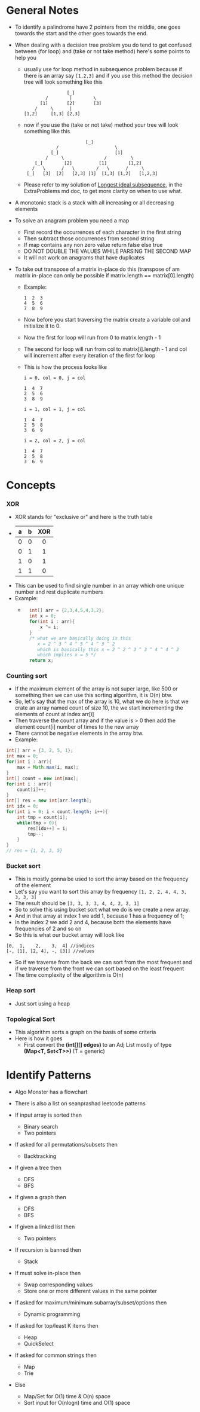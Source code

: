 # General Notes

- To identify a palindrome have 2 pointers from the middle, one goes towards the start and the other goes towards the end.
- When dealing with a decision tree problem you do tend to get confused between (for loop) and (take or not take method) here's some points to help you
  - usually use for loop method in subsequence problem because if there is an array say `[1,2,3]` and if you use this method the decision tree will look something like this
    ```
                    [_]
            /        |        \
          [1]       [2]       [3]
        /     \      |
    [1,2]     [1,3] [2,3]
    ```
  - now if you use the (take or not take) method your tree will look something like this
    ```
                           [_]
                /                     \
              [_]                     [1]
            /     \               /         \
        [_]        [2]          [1]        [1,2]
       /   \      /   \        /   \      /     \
     [_]   [3]  [2]   [2,3] [1]  [1,3] [1,2]   [1,2,3]
    ```
  - Please refer to my solution of [Longest ideal subsequence](#longest-ideal-subsequence), in the ExtraProblems md doc, to get more clarity on when to use what.
- A monotonic stack is a stack with all increasing or all decreasing elements
- To solve an anagram problem you need a map

  - First record the occurrences of each character in the first string
  - Then subtract those occurrences from second string
  - If map contains any non zero value return false else true
  - DO NOT DOUBLE THE VALUES WHILE PARSING THE SECOND MAP
  - It will not work on anagrams that have duplicates

- To take out transpose of a matrix in-place do this (transpose of am matrix in-place can only be possible if matrix.length == matrix[0].length)

  - Example:
    ```
    1  2  3
    4  5  6
    7  8  9
    ```
  - Now before you start traversing the matrix create a variable col and initialize it to 0.
  - Now the first for loop will run from 0 to matrix.length - 1
  - The second for loop will run from col to matrix[i].length - 1 and col will increment after every iteration of the first for loop
  - This is how the process looks like

    ```
    i = 0, col = 0, j = col

    1  4  7
    2  5  6
    3  8  9

    i = 1, col = 1, j = col

    1  4  7
    2  5  8
    3  6  9

    i = 2, col = 2, j = col

    1  4  7
    2  5  8
    3  6  9
    ```

# Concepts

### XOR

- XOR stands for "exclusive or" and here is the truth table
- |  a  |  b  | XOR |
  | :-: | :-: | :-: |
  |  0  |  0  |  0  |
  |  0  |  1  |  1  |
  |  1  |  0  |  1  |
  |  1  |  1  |  0  |
- This can be used to find single number in an array which one unique number and rest duplicate numbers
- Example:
  - ```java
      int[] arr = {2,3,4,5,4,3,2};
      int x = 0;
      for(int i : arr){
          x ^= i;
      }
      /* what we are basically doing is this
         x = 2 ^ 3 ^ 4 ^ 5 ^ 4 ^ 3 ^ 2
         which is basically this x = 2 ^ 2 ^ 3 ^ 3 ^ 4 ^ 4 ^ 2
         which implies x = 5 */
      return x;
    ```

### Counting sort

- If the maximum element of the array is not super large, like 500 or something then we can use this sorting algorithm, it is O(n) btw.
- So, let's say that the max of the array is 10, what we do here is that we crate an array named count of size 10, the we start incrementing the elements of count at index arr[i]
- Then traverse the count array and if the value is > 0 then add the element count[i] number of times to the new array
- There cannot be negative elements in the array btw.
- Example:

```java
int[] arr = {3, 2, 5, 1};
int max = 0;
for(int i : arr){
    max = Math.max(i, max);
}
int[] count = new int[max];
for(int i : arr){
    count[i]++;
}
int[] res = new int[arr.length];
int idx = 0;
for(int i = 0; i < count.length; i++){
    int tmp = count[i];
    while(tmp > 0){
        res[idx++] = i;
        tmp--;
    }
}
// res = {1, 2, 3, 5}
```

### Bucket sort

- This is mostly gonna be used to sort the array based on the frequency of the element
- Let's say you want to sort this array by frequency `[1, 2, 2, 4, 4, 3, 3, 3, 3]`
- The result should be `[3, 3, 3, 3, 4, 4, 2, 2, 1]`
- So to solve this using bucket sort what we do is we create a new array.
- And in that array at index 1 we add 1, because 1 has a frequency of 1;
- In the index 2 we add 2 and 4, because both the elements have frequencies of 2 and so on
- So this is what our bucket array will look like

```
[0,  1,    2,    3,  4] //indices
[-, [1], [2, 4], -, [3]] //values
```

- So if we traverse from the back we can sort from the most frequent and if we traverse from the front we can sort based on the least frequent
- The time complexity of the algorithm is O(n)

### Heap sort

- Just sort using a heap

### Topological Sort

- This algorithm sorts a graph on the basis of some criteria
- Here is how it goes
  - First convert the **(int[][] edges)** to an Adj List mostly of type **(Map\<T, Set\<T>>)** (T = generic)

# Identify Patterns

- Algo Monster has a flowchart
- There is also a list on seanprashad leetcode patterns
- If input array is sorted then
  - Binary search
  - Two pointers
- If asked for all permutations/subsets then

  - Backtracking

- If given a tree then

  - DFS
  - BFS

- If given a graph then

  - DFS
  - BFS

- If given a linked list then

  - Two pointers

- If recursion is banned then

  - Stack

- If must solve in-place then

  - Swap corresponding values
  - Store one or more different values in the same pointer

- If asked for maximum/minimum subarray/subset/options then

  - Dynamic programming

- If asked for top/least K items then

  - Heap
  - QuickSelect

- If asked for common strings then

  - Map
  - Trie

- Else
  - Map/Set for O(1) time & O(n) space
  - Sort input for O(nlogn) time and O(1) space

